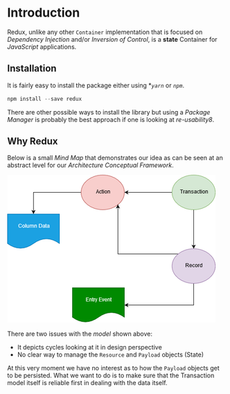 Introduction
============

Redux, unlike any other `Container` implementation that is 
focused on *Dependency Injection* and/or  *Inversion of Control*, 
is a **state** Container for *JavaScript* applications.

Installation
-------------

It is fairly easy to install the package either using **`yarn`* or 
*`npm`*.

```javascript
npm install --save redux
```

There are other possible ways to install the library but using a 
*Package Manager* is probably the best approach if one is looking 
at *re-usability8*.

Why Redux
----------

Below is a small *Mind Map* that demonstrates our idea as can be seen at 
an abstract level for our *Architecture Conceptual Framework*.

![ Transaction Life-Cycle Model initial draft ](../../img/mind-map.png)

There are two issues with the *model* shown above:

- It depicts cycles looking at it in design perspective
- No clear way to manage the `Resource` and `Payload` objects (State)

At this very moment we have no interest as to how the `Payload` objects 
get to be persisted. What we want to do is to make sure that the Transaction 
model itself is reliable first in dealing with the data itself.